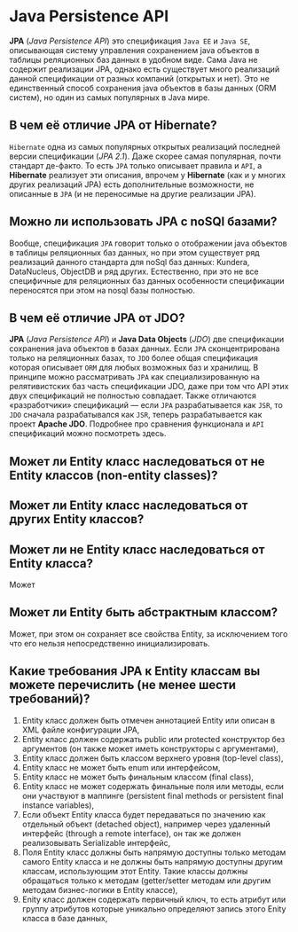 # Java Persistence API
__JPA__ (_Java Persistence API_) это спецификация `Java EE` и `Java SE`, описывающая систему управления сохранением 
java объектов в таблицы реляционных баз данных в удобном виде. Сама Java не содержит реализации JPA, однако есть 
существует много реализаций данной спецификации от разных компаний (открытых и нет). Это не единственный способ 
сохранения java объектов в базы данных (ORM систем), но один из самых популярных в Java мире.

## В чем её отличие JPA от Hibernate?
`Hibernate` одна из самых популярных открытых реализаций последней версии спецификации (_JPA 2.1_). Даже скорее самая 
популярная, почти стандарт де-факто. То есть `JPA` только описывает правила и `API`, а __Hibernate__ реализует эти 
описания, впрочем у __Hibernate__ (как и у многих других реализаций JPA) есть дополнительные возможности, не 
описанные в `JPA` (и не переносимые на другие реализации JPA).

## Можно ли использовать JPA c noSQl базами?
Вообще, спецификация `JPA` говорит только о отображении java объектов в таблицы реляционных баз данных, но при этом 
существует ряд реализаций данного стандарта для noSql баз данных: Kundera, DataNucleus, ObjectDB и ряд других. 
Естественно, при это не все специфичные для реляционных баз данных особенности спецификации переносятся при 
этом на nosql базы полностью.

## В чем её отличие JPA от JDO?
__JPA__ (_Java Persistence API_) и __Java Data Objects__ (_JDO_) две спецификации сохранения java объектов в базах 
данных. Если `JPA` сконцентрирована только на реляционных базах, то `JDO` более общая спецификация которая 
описывает `ORM` для любых возможных баз и хранилищ. В принципе можно рассматривать `JPA` как специализированную 
на релятивистских баз часть спецификации JDO, даже при том что API этих двух спецификаций не полностью совпадает. 
Также отличаются «разработчики» спецификаций — если `JPA` разрабатывается как `JSR`, то `JDO` сначала разрабатывался 
как `JSR`, теперь разрабатывается как проект __Apache JDO__. Подробнее про сравнения функционала и `API` 
спецификаций можно посмотреть здесь.

## Может ли Entity класс наследоваться от не Entity классов (non-entity classes)?
## Может ли Entity класс наследоваться от других Entity классов?
## Может ли не Entity класс наследоваться от Entity класса?
Может

## Может ли Entity быть абстрактным классом?
Может, при этом он сохраняет все свойства Entity, за исключением того что его нельзя непосредственно инициализировать.

## Какие требования JPA к Entity классам вы можете перечислить (не менее шести требований)? 
1. Entity класс должен быть отмечен аннотацией Entity или описан в XML файле конфигурации JPA,
2. Entity класс должен содержать public или protected конструктор без аргументов (он также может иметь конструкторы 
    с аргументами),
3. Entity класс должен быть классом верхнего уровня (top-level class),
4. Entity класс не может быть enum или интерфейсом,
5. Entity класс не может быть финальным классом (final class),
6. Entity класс не может содержать финальные поля или методы, если они участвуют в маппинге (persistent final methods 
    or persistent final instance variables),
7. Если объект Entity класса будет передаваться по значению как отдельный объект (detached object), например через 
    удаленный интерфейс (through a remote interface), он так же должен реализовывать Serializable интерфейс,
8. Поля Entity класс должны быть напрямую доступны только методам самого Entity класса и не должны быть напрямую 
    доступны другим классам, использующим этот Entity. Такие классы должны обращаться только к методам (getter/setter 
    методам или другим методам бизнес-логики в Entity классе),
9. Enity класс должен содержать первичный ключ, то есть атрибут или группу атрибутов которые уникально определяют 
    запись этого Enity класса в базе данных,
